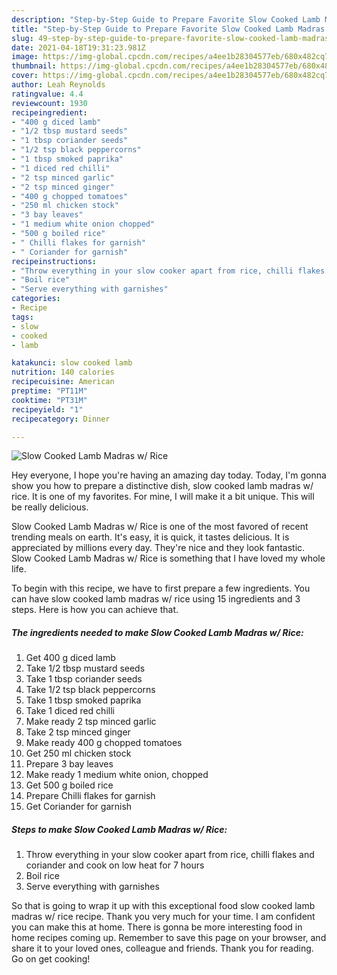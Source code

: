 ```yaml
---
description: "Step-by-Step Guide to Prepare Favorite Slow Cooked Lamb Madras w/ Rice"
title: "Step-by-Step Guide to Prepare Favorite Slow Cooked Lamb Madras w/ Rice"
slug: 49-step-by-step-guide-to-prepare-favorite-slow-cooked-lamb-madras-w-rice
date: 2021-04-18T19:31:23.981Z
image: https://img-global.cpcdn.com/recipes/a4ee1b28304577eb/680x482cq70/slow-cooked-lamb-madras-w-rice-recipe-main-photo.jpg
thumbnail: https://img-global.cpcdn.com/recipes/a4ee1b28304577eb/680x482cq70/slow-cooked-lamb-madras-w-rice-recipe-main-photo.jpg
cover: https://img-global.cpcdn.com/recipes/a4ee1b28304577eb/680x482cq70/slow-cooked-lamb-madras-w-rice-recipe-main-photo.jpg
author: Leah Reynolds
ratingvalue: 4.4
reviewcount: 1930
recipeingredient:
- "400 g diced lamb"
- "1/2 tbsp mustard seeds"
- "1 tbsp coriander seeds"
- "1/2 tsp black peppercorns"
- "1 tbsp smoked paprika"
- "1 diced red chilli"
- "2 tsp minced garlic"
- "2 tsp minced ginger"
- "400 g chopped tomatoes"
- "250 ml chicken stock"
- "3 bay leaves"
- "1 medium white onion chopped"
- "500 g boiled rice"
- " Chilli flakes for garnish"
- " Coriander for garnish"
recipeinstructions:
- "Throw everything in your slow cooker apart from rice, chilli flakes and coriander and cook on low heat for 7 hours"
- "Boil rice"
- "Serve everything with garnishes"
categories:
- Recipe
tags:
- slow
- cooked
- lamb

katakunci: slow cooked lamb 
nutrition: 140 calories
recipecuisine: American
preptime: "PT11M"
cooktime: "PT31M"
recipeyield: "1"
recipecategory: Dinner

---
```



![Slow Cooked Lamb Madras w/ Rice](https://img-global.cpcdn.com/recipes/a4ee1b28304577eb/680x482cq70/slow-cooked-lamb-madras-w-rice-recipe-main-photo.jpg)

Hey everyone, I hope you're having an amazing day today. Today, I'm gonna show you how to prepare a distinctive dish, slow cooked lamb madras w/ rice. It is one of my favorites. For mine, I will make it a bit unique. This will be really delicious.



Slow Cooked Lamb Madras w/ Rice is one of the most favored of recent trending meals on earth. It's easy, it is quick, it tastes delicious. It is appreciated by millions every day. They're nice and they look fantastic. Slow Cooked Lamb Madras w/ Rice is something that I have loved my whole life.


To begin with this recipe, we have to first prepare a few ingredients. You can have slow cooked lamb madras w/ rice using 15 ingredients and 3 steps. Here is how you can achieve that.

<!--inarticleads1-->

##### The ingredients needed to make Slow Cooked Lamb Madras w/ Rice:

1. Get 400 g diced lamb
1. Take 1/2 tbsp mustard seeds
1. Take 1 tbsp coriander seeds
1. Take 1/2 tsp black peppercorns
1. Take 1 tbsp smoked paprika
1. Take 1 diced red chilli
1. Make ready 2 tsp minced garlic
1. Take 2 tsp minced ginger
1. Make ready 400 g chopped tomatoes
1. Get 250 ml chicken stock
1. Prepare 3 bay leaves
1. Make ready 1 medium white onion, chopped
1. Get 500 g boiled rice
1. Prepare  Chilli flakes for garnish
1. Get  Coriander for garnish




<!--inarticleads2-->

##### Steps to make Slow Cooked Lamb Madras w/ Rice:

1. Throw everything in your slow cooker apart from rice, chilli flakes and coriander and cook on low heat for 7 hours
1. Boil rice
1. Serve everything with garnishes




So that is going to wrap it up with this exceptional food slow cooked lamb madras w/ rice recipe. Thank you very much for your time. I am confident you can make this at home. There is gonna be more interesting food in home recipes coming up. Remember to save this page on your browser, and share it to your loved ones, colleague and friends. Thank you for reading. Go on get cooking!
